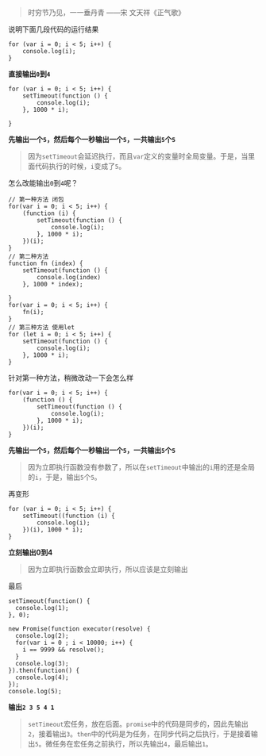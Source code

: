 > 时穷节乃见，一一垂丹青 ——宋 文天祥《正气歌》

说明下面几段代码的运行结果

```
for (var i = 0; i < 5; i++) {
    console.log(i);
}
```

**直接输出`0`到`4`**

```
for (var i = 0; i < 5; i++) {
    setTimeout(function () {
        console.log(i);    
    }, 1000 * i);
    
}
```
**先输出一个`5`，然后每个一秒输出一个`5`，一共输出`5`个`5`**

> 因为`setTimeout`会延迟执行，而且`var`定义的变量时全局变量。于是，当里面代码执行的时候，`i`变成了`5`。


怎么改能输出`0`到`4`呢？
```
// 第一种方法 闭包
for(var i = 0; i < 5; i++) {
    (function (i) {
        setTimeout(function () {
            console.log(i);
        }, 1000 * i);
    })(i);
}
// 第二种方法
function fn (index) {
    setTimeout(function () {
        console.log(index)    
    }, 1000 * index);
    
}
for(var i = 0; i < 5; i++) {
    fn(i);
}
// 第三种方法 使用let
for (let i = 0; i < 5; i++) {
    setTimeout(function () {
        console.log(i);    
    }, 1000 * i);
}
```

针对第一种方法，稍微改动一下会怎么样
```
for(var i = 0; i < 5; i++) {
    (function () {
        setTimeout(function () {
            console.log(i);
        }, 1000 * i);
    })(i);
}
```
**先输出一个`5`，然后每个一秒输出一个`5`，一共输出`5`个`5`**
> 因为立即执行函数没有参数了，所以在`setTimeout`中输出的`i`用的还是全局的`i`，于是，输出`5`个`5`。

再变形
```
for (var i = 0; i < 5; i++) {
    setTimeout((function (i) {
        console.log(i);
    })(i), 1000 * i);
}
```
**立刻输出0到4**
> 因为立即执行函数会立即执行，所以应该是立刻输出

最后

```
setTimeout(function() {
  console.log(1);
}, 0);

new Promise(function executor(resolve) {
  console.log(2);
  for(var i = 0 ; i < 10000; i++) {
    i == 9999 && resolve();
  }
  console.log(3);
}).then(function() {
  console.log(4);
});
console.log(5);
```
**输出`2 3 5 4 1`**
> `setTimeout`宏任务，放在后面。`promise`中的代码是同步的，因此先输出`2`，接着输出`3`。`then`中的代码是为任务，在同步代码之后执行，于是接着输出`5`。微任务在宏任务之前执行，所以先输出`4`，最后输出`1`。
